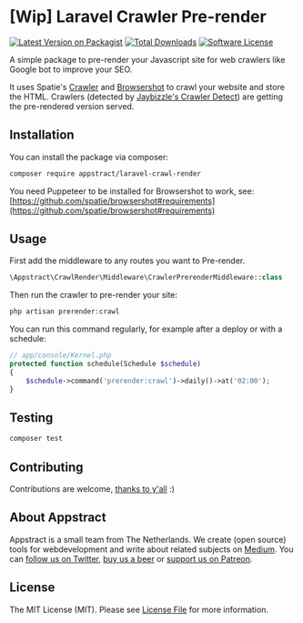 # [Wip] Laravel Crawler Pre-render

[![Latest Version on Packagist](https://img.shields.io/packagist/v/appstract/laravel-crawl-render.svg?style=flat-square)](https://packagist.org/packages/appstract/laravel-crawl-render)
[![Total Downloads](https://img.shields.io/packagist/dt/appstract/laravel-crawl-render.svg?style=flat-square)](https://packagist.org/packages/appstract/laravel-crawl-render)
[![Software License](https://img.shields.io/badge/license-MIT-brightgreen.svg?style=flat-square)](LICENSE.md)

A simple package to pre-render your Javascript site for web crawlers like Google bot to improve your SEO.

It uses Spatie's [Crawler](https://github.com/spatie/crawler) and [Browsershot](https://github.com/spatie/browsershot) to crawl your website and store the HTML. 
Crawlers (detected by [Jaybizzle's Crawler Detect](https://github.com/JayBizzle/Crawler-Detect)) are getting the pre-rendered version served.

## Installation

You can install the package via composer:

``` bash
composer require appstract/laravel-crawl-render
```

You need Puppeteer to be installed for Browsershot to work, see: [https://github.com/spatie/browsershot#requirements](https://github.com/spatie/browsershot#requirements) 

## Usage
First add the middleware to any routes you want to Pre-render.

``` php
\Appstract\CrawlRender\Middleware\CrawlerPrerenderMiddleware::class
```

Then run the crawler to pre-render your site:
``` php
php artisan prerender:crawl
```

You can run this command regularly, for example after a deploy or with a schedule:

``` php
// app/console/Kernel.php
protected function schedule(Schedule $schedule)
{
    $schedule->command('prerender:crawl')->daily()->at('02:00');
}
```

## Testing

``` bash
composer test
```

## Contributing

Contributions are welcome, [thanks to y'all](https://github.com/appstract/laravel-crawl-render/graphs/contributors) :)

## About Appstract

Appstract is a small team from The Netherlands. We create (open source) tools for webdevelopment and write about related subjects on [Medium](https://medium.com/appstract). You can [follow us on Twitter](https://twitter.com/teamappstract), [buy us a beer](https://www.paypal.me/teamappstract/10) or [support us on Patreon](https://www.patreon.com/appstract).

## License

The MIT License (MIT). Please see [License File](LICENSE.md) for more information.
